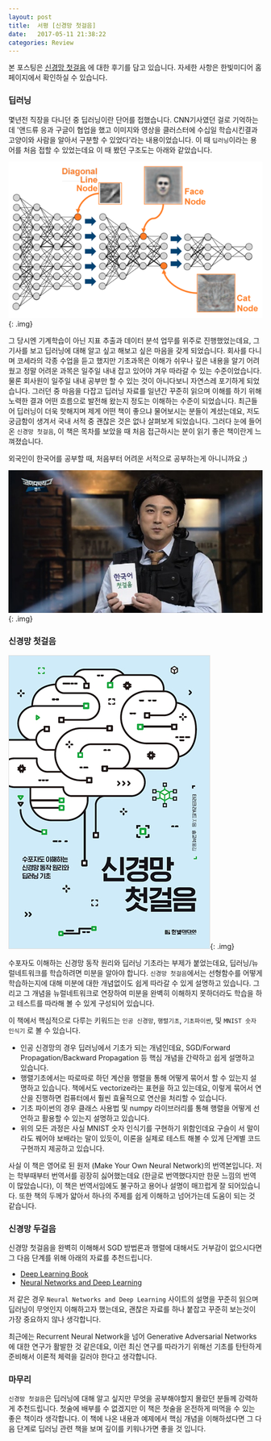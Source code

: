 ```yaml
---
layout: post
title:  서평 [신경망 첫걸음]
date:   2017-05-11 21:38:22
categories: Review
---
```


본 포스팅은 [신경망 첫걸음] 에 대한 후기를 담고 있습니다.
자세한 사항은 한빛미디어 홈페이지에서 확인하실 수 있습니다.


### 딥러닝

몇년전 직장을 다니던 중 딥러닝이란 단어를 접했습니다.
CNN기사였던 걸로 기억하는데 '앤드류 응과 구글이 협업을 했고 이미지와 영상을 클러스터에 수십일 학습시킨결과 고양이와 사람을 알아서 구분할 수 있었다'라는 내용이었습니다.
이 때 `딥러닝`이라는 용어를 처음 접할 수 있었는데요 이 때 봤던 구조도는 아래와 같았습니다.

![딥러닝](/assets/images/make_your_own_neural_network/deep_learning.png){: .img}

그 당시엔 기계학습이 아닌 지표 추출과 데이터 분석 업무를 위주로 진행했었는데요, 그 기사를 보고 딥러닝에 대해 알고 싶고 해보고 싶은 마음을 갖게 되었습니다.
회사를 다니며 코세라의 각종 수업을 듣고 했지만 기초과목은 이해가 쉬우나 깊은 내용을 알기 어려웠고 정말 어려운 과목은 일주일 내내 잡고 있어야 겨우 따라갈 수 있는 수준이었습니다.
물론 회사원이 일주일 내내 공부만 할 수 있는 것이 아니다보니 자연스레 포기하게 되었습니다.
그러던 중 마음을 다잡고 딥러닝 자료를 일년간 꾸준히 읽으며 이해를 하기 위해 노력한 결과 어떤 흐름으로 발전해 왔는지 정도는 이해하는 수준이 되었습니다.
최근들어 딥러닝이 더욱 핫해지며 제게 어떤 책이 좋으냐 물어보시는 분들이 계셨는데요, 저도 궁금함이 생겨서 국내 서적 중 괜찮은 것은 없나 살펴보게 되었습니다.
그러다 눈에 들어온 `신경망 첫걸음`, 이 책은 목차를 보았을 때 처음 접근하시는 분이 읽기 좋은 책이란게 느껴졌습니다.

외국인이 한국어를 공부할 때, 처음부터 어려운 서적으로 공부하는게 아니니까요 ;)

![한국어 첫걸음](/assets/images/make_your_own_neural_network/korea_first_step.jpg){: .img}


### 신경망 첫걸음

![신경망 첫걸음 수포자도 이해하는 신경망 동작 원리와 딥러닝 기초](/assets/images/make_your_own_neural_network/book_cover.jpg){: .img}

수포자도 이해하는 신경망 동작 원리와 딥러닝 기초라는 부제가 붙었는데요, 딥러닝/뉴럴네트워크를 학습하려면 미분을 알아야 합니다.
`신경망 첫걸음`에서는 선형함수를 어떻게 학습하는지에 대해 미분에 대한 개념없이도 쉽게 따라갈 수 있게 설명하고 있습니다.
그리고 그 개념을 뉴럴네트워크로 연장하여 미분을 완벽히 이해하지 못하더라도 학습을 하고 테스트를 따라해 볼 수 있게 구성되어 있습니다.

이 책에서 핵심적으로 다루는 키워드는 `인공 신경망`, `행렬기초`, `기초파이썬`, 및 `MNIST 숫자 인식기` 로 볼 수 있습니다.

- 인공 신경망의 경우 딥러닝에서 기초가 되는 개념인데요, SGD/Forward Propagation/Backward Propagation 등 핵심 개념을 간략하고 쉽게 설명하고 있습니다.
- 행렬기초에서는 따로따로 하던 계산을 행렬을 통해 어떻게 묶어서 할 수 있는지 설명하고 있습니다. 책에서도 vectorize라는 표현을 하고 있는데요, 이렇게 묶어서 연산을 진행하면 컴퓨터에서 훨씬 효율적으로 연산을 처리할 수 있습니다.
- 기초 파이썬의 경우 클래스 사용법 및 numpy 라이브러리를 통해 행렬을 어떻게 선언하고 활용할 수 있는지 설명하고 있습니다.
- 위의 모든 과정은 사실 MNIST 숫자 인식기를 구현하기 위함인데요 구슬이 서 말이라도 꿰어야 보배라는 말이 있듯이, 이론을 실제로 테스트 해볼 수 있게 단계별 코드 구현까지 제공하고 있습니다.

사실 이 책은 영어로 된 원저 (Make Your Own Neural Network)의 번역본입니다.
저는 학부때부터 번역서를 굉장히 싫어했는데요 (한글로 번역했다지만 한문 느낌의 번역이 많았습니다), 이 책은 번역서임에도 불구하고 용어나 설명이 매끄럽게 잘 되어있습니다.
또한 책의 두께가 얇아서 하나의 주제를 쉽게 이해하고 넘어가는데 도움이 되는 것 같습니다.


### 신경망 두걸음

신경망 첫걸음을 완벽히 이해해서 SGD 방법론과 행렬에 대해서도 거부감이 없으시다면 그 다음 단계를 위해 아래의 자료를 추천드립니다.

- [Deep Learning Book](https://github.com/HFTrader/DeepLearningBook/blob/master/DeepLearningBook.pdf)
- [Neural Networks and Deep Learning](http://neuralnetworksanddeeplearning.com/)

저 같은 경우 `Neural Networks and Deep Learning` 사이트의 설명을 꾸준히 읽으며 딥러닝이 무엇인지 이해하고자 했는데요,
괜찮은 자료를 하나 붙잡고 꾸준히 보는것이 가장 중요하지 않나 생각합니다.

최근에는 Recurrent Neural Network을 넘어 Generative Adversarial Networks에 대한 연구가 활발한 것 같은데요,
이런 최신 연구를 따라가기 위해선 기초를 탄탄하게 준비해서 이론적 체력을 길러야 한다고 생각합니다.


### 마무리

`신경망 첫걸음`은 딥러닝에 대해 알고 싶지만 무엇을 공부해야할지 몰랐던 분들께 강력하게 추천드립니다.
첫술에 배부를 수 없겠지만 이 책은 첫술을 온전하게 떠먹을 수 있는 좋은 책이라 생각합니다.
이 책에 나온 내용과 예제에서 핵심 개념을 이해하셨다면 그 다음 단계로 딥러닝 관련 책을 보며 깊이를 키워나가면 좋을 것 입니다.


[신경망 첫걸음]: http://www.hanbit.co.kr/store/books/look.php?p_code=B1910379076
